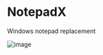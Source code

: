 # NotepadX

Windows notepad replacement

![image](https://user-images.githubusercontent.com/40364978/209724823-30f5e656-b3bc-4455-8927-c4249e800ced.png)
